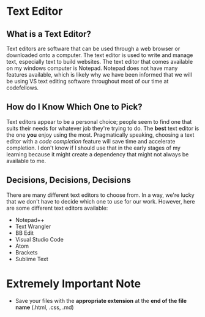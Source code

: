 # Text Editor

## What is a Text Editor?

Text editors are software that can be used through a web browser or downloaded onto a computer. The text editor is used to write and manage text, especially text to build websites. The text editor that comes available on my windows computer is Notepad. Notepad does not have many features available, which is likely why we have been informed that we will be using VS text editing software throughout most of our time at codefellows.

## How do I Know Which One to Pick?

Text editors appear to be a personal choice; people seem to find one that suits their needs for whatever job they're trying to do. The **best** text editor is the one **you** enjoy using the most. Pragmatically speaking, choosing a text editor with a *code completion* feature will save time and accelerate completion. I don't know if I should use that in the early stages of my learning because it might create a dependency that might not always be available to me.

## Decisions, Decisions, Decisions

There are many different text editors to choose from.  In a way, we're lucky that we don't have to decide which one to use for our work. However, here are some different text editors available:

* Notepad++
* Text Wrangler
* BB Edit
* Visual Studio Code
* Atom
* Brackets
* Sublime Text

# Extremely Important Note
* Save your files with the **appropriate extension** at the **end of the file name** (.html, .css, .md)

